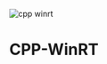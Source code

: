 ![cpp winrt](https://user-images.githubusercontent.com/62119636/132779927-746335cc-baa8-4e89-8a1d-01c34f16d954.PNG)
# CPP-WinRT
